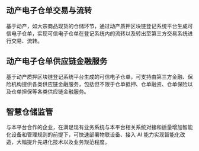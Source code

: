 

## 动产电子仓单交易与流转
基于动产，如大宗商品现货的仓储环节，通过动产质押区块链登记系统平台生成可信电子仓单，实现可信电子仓单在登记系统内的流转以及转出至第三方交易系统进行交易、流转。

## 动产电子仓单供应链金融服务
基于动产质押区块链登记系统平台生成的可信电子仓单，可支持由第三方金融、保险机构提供各类供应链金融服务，包括但不限于仓单抵押、仓单融资、仓单保险以及仓单担保等各类供应链金融服务。

## 智慧仓储监管
与本平台合作的企业，在满足现有业务系统与本平台相关系统对接和适量增加智能化设备和管理规则的前提下，可快速部署物联设备、接入 AI 能力实现智能化改造，大幅提升先进化技术以及业务规范程度。
